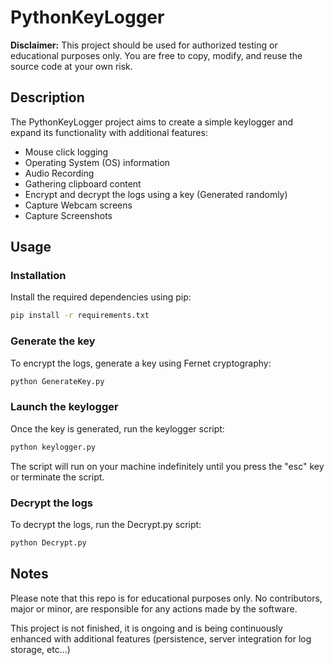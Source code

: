 # PythonKeyLogger

**Disclaimer:** This project should be used for authorized testing or educational purposes only. You are free to copy, modify, and reuse the source code at your own risk.


## Description 

The PythonKeyLogger project aims to create a simple keylogger and expand its functionality with additional features:

- Mouse click logging
- Operating System (OS) information 
- Audio Recording
- Gathering clipboard content
- Encrypt and decrypt the logs using a key (Generated randomly)
- Capture Webcam screens
- Capture Screenshots

## Usage

### Installation
Install the required dependencies using pip:
```bash
pip install -r requirements.txt
```
### Generate the key 
To encrypt the logs, generate a key using Fernet cryptography:

```bash
python GenerateKey.py
```

### Launch the keylogger

Once the key is generated, run the keylogger script:

```bash
python keylogger.py
```

The script will run on your machine indefinitely until you press the "esc" key or terminate the script.

### Decrypt the logs

To decrypt the logs, run the Decrypt.py script:

```bash
python Decrypt.py
```

## Notes

Please note that this repo is for educational purposes only. No contributors, major or minor, are responsible for any actions made by the software.

This project is not finished, it is ongoing and is being continuously enhanced with additional features (persistence, server integration for log storage, etc...)